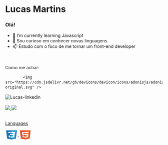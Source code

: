 # Lucas Martins
### Olá! 



- 🌱 I’m currently learning  Javascript
- 🤔 Sou curioso em conhecer novas linguagens
- 📫  Estudo com o foco de me tornar um front-end developer

<div><br>
   <p>Como me achar:</p>
   
            <img src="https://cdn.jsdelivr.net/gh/devicons/devicon/icons/adonisjs/adonisjs-original.svg" />
          
   <img align="center" alt="Lucas-linkedin" height="30" width="40" src="https://cdn.jsdelivr.net/gh/devicons/devicon/icons/linkedin/linkedin-original.svg" />      
</div>
          

<div><br>
  <a href="https://github.com/MartinsQueiroz">
  <img height="160em" src="https://github-readme-stats.vercel.app/api?username=MartinsQueiroz&show_icons=true&theme=white&include_all_commits=true&count_private=true"/>
  <img height="160em" src="https://github-readme-stats.vercel.app/api/top-langs/?username=MartinsQueiroz&layout=compact&langs_count=7&theme=white"/>
</div>

<div><br>
  <p>Languages</p>
  <img align="center" alt="Lucas-CSS" height="30" width="40" src="https://raw.githubusercontent.com/devicons/devicon/master/icons/css3/css3-original.svg">
  <img align="center" alt="Lucas-HTML" height="30" width="40" src="https://raw.githubusercontent.com/devicons/devicon/master/icons/html5/html5-original.svg">
</div>
          
